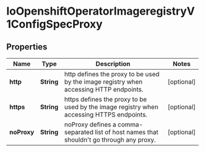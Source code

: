 
# IoOpenshiftOperatorImageregistryV1ConfigSpecProxy

## Properties
Name | Type | Description | Notes
------------ | ------------- | ------------- | -------------
**http** | **String** | http defines the proxy to be used by the image registry when accessing HTTP endpoints. |  [optional]
**https** | **String** | https defines the proxy to be used by the image registry when accessing HTTPS endpoints. |  [optional]
**noProxy** | **String** | noProxy defines a comma-separated list of host names that shouldn&#39;t go through any proxy. |  [optional]



